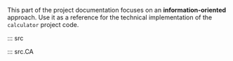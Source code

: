 This part of the project documentation focuses on
an **information-oriented** approach. Use it as a
reference for the technical implementation of the
`calculator` project code.

::: src

::: src.CA